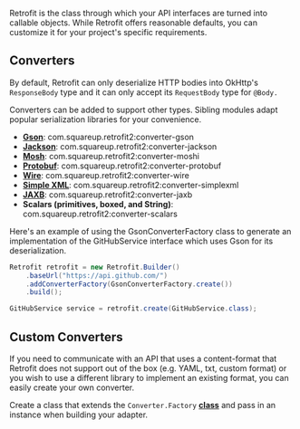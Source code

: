 Retrofit is the class through which your API interfaces are turned into callable objects. While Retrofit offers reasonable defaults, you can customize it for your project's specific requirements.

## Converters
By default, Retrofit can only deserialize HTTP bodies into OkHttp's `ResponseBody` type and it can only accept its `RequestBody` type for `@Body.`

Converters can be added to support other types. Sibling modules adapt popular serialization libraries for your convenience.

- [**Gson**](https://github.com/google/gson): com.squareup.retrofit2:converter-gson
- [**Jackson**](https://github.com/FasterXML/jackson): com.squareup.retrofit2:converter-jackson
- [**Mosh**](https://github.com/square/moshi/): com.squareup.retrofit2:converter-moshi
- [**Protobuf**](https://github.com/square/moshi/): com.squareup.retrofit2:converter-protobuf
- [**Wire**](https://github.com/square/wire): com.squareup.retrofit2:converter-wire
- [**Simple XML**](https://sourceforge.net/projects/simple/): com.squareup.retrofit2:converter-simplexml
- [**JAXB**](https://docs.oracle.com/javase/tutorial/jaxb/intro/index.html): com.squareup.retrofit2:converter-jaxb
- **Scalars (primitives, boxed, and String)**: com.squareup.retrofit2:converter-scalars

Here's an example of using the GsonConverterFactory class to generate an implementation of the GitHubService interface which uses Gson for its deserialization.

```java
Retrofit retrofit = new Retrofit.Builder()
    .baseUrl("https://api.github.com/")
    .addConverterFactory(GsonConverterFactory.create())
    .build();

GitHubService service = retrofit.create(GitHubService.class);
```
## Custom Converters

If you need to communicate with an API that uses a content-format that Retrofit does not support out of the box (e.g. YAML, txt, custom format) or you wish to use a different library to implement an existing format, you can easily create your own converter. 

Create a class that extends the `Converter.Factory` [**class**](https://github.com/square/retrofit/blob/trunk/retrofit/src/main/java/retrofit2/Converter.java) and pass in an instance when building your adapter.
